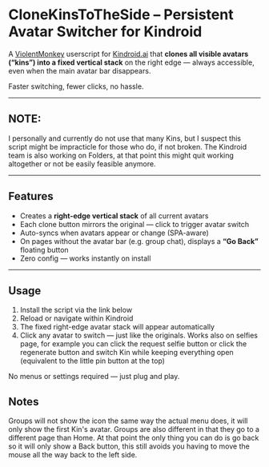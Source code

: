 # CloneKinsToTheSide – Persistent Avatar Switcher for Kindroid

A [ViolentMonkey](https://violentmonkey.github.io/) userscript for [Kindroid.ai](https://kindroid.ai/) that **clones all visible avatars (“kins”) into a fixed vertical stack** on the right edge — always accessible, even when the main avatar bar disappears.

Faster switching, fewer clicks, no hassle.

---

## NOTE: 

I personally and currently do not use that many Kins, but I suspect this script might be impracticle for those who do, if not broken. The Kindroid team is also working on Folders, at that point this might quit working altogether or not be easily feasible anymore.

---

## Features

- Creates a **right-edge vertical stack** of all current avatars
- Each clone button mirrors the original — click to trigger avatar switch
- Auto-syncs when avatars appear or change (SPA-aware)
- On pages without the avatar bar (e.g. group chat), displays a **“Go Back”** floating button
- Zero config — works instantly on install

---

## Usage

1. Install the script via the link below
2. Reload or navigate within Kindroid
3. The fixed right-edge avatar stack will appear automatically
4. Click any avatar to switch — just like the originals. Works also on selfies page, for example you can click the request selfie button or click the regenerate button and switch Kin while keeping everything open (equivalent to the little pin button at the top)

No menus or settings required — just plug and play.

## Notes

Groups will not show the icon the same way the actual menu does, it will only show the first Kin's avatar. Groups are also different in that they go to a different page than Home. At that point the only thing you can do is go back so it will only show a Back button, this still avoids you having to move the mouse all the way back to the left side.

